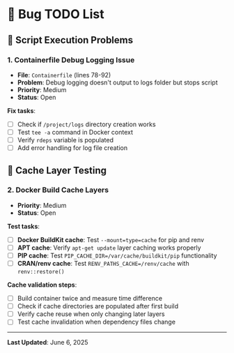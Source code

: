 # 🐛 Bug TODO List

## 🔴 Script Execution Problems

### 1. **Containerfile Debug Logging Issue**
- **File**: `Containerfile` (lines 78-92)  
- **Problem**: Debug logging doesn't output to logs folder but stops script
- **Priority**: Medium
- **Status**: Open

**Fix tasks**:
- [ ] Check if `/project/logs` directory creation works
- [ ] Test `tee -a` command in Docker context
- [ ] Verify `rdeps` variable is populated
- [ ] Add error handling for log file creation

## 🧪 Cache Layer Testing

### 2. **Docker Build Cache Layers**
- **Priority**: Medium
- **Status**: Open

**Test tasks**:
- [ ] **Docker BuildKit cache**: Test `--mount=type=cache` for pip and renv
- [ ] **APT cache**: Verify `apt-get update` layer caching works properly
- [ ] **PIP cache**: Test `PIP_CACHE_DIR=/var/cache/buildkit/pip` functionality
- [ ] **CRAN/renv cache**: Test `RENV_PATHS_CACHE=/renv/cache` with `renv::restore()`

**Cache validation steps**:
- [ ] Build container twice and measure time difference
- [ ] Check if cache directories are populated after first build
- [ ] Verify cache reuse when only changing later layers
- [ ] Test cache invalidation when dependency files change

---

**Last Updated**: June 6, 2025
